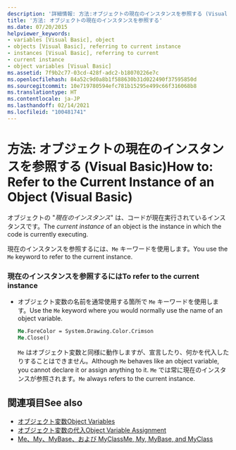 ```yaml
---
description: '詳細情報: 方法:オブジェクトの現在のインスタンスを参照する (Visual Basic)'
title: '方法: オブジェクトの現在のインスタンスを参照する'
ms.date: 07/20/2015
helpviewer_keywords:
- variables [Visual Basic], object
- objects [Visual Basic], referring to current instance
- instances [Visual Basic], referring to current
- current instance
- object variables [Visual Basic]
ms.assetid: 7f9b2c77-03cd-428f-adc2-b18070226e7c
ms.openlocfilehash: 84a52c9d0a8b1f588630b31d022490f37595850d
ms.sourcegitcommit: 10e719780594efc781b15295e499c66f316068b8
ms.translationtype: HT
ms.contentlocale: ja-JP
ms.lasthandoff: 02/14/2021
ms.locfileid: "100481741"
---
```

# <a name="how-to-refer-to-the-current-instance-of-an-object-visual-basic"></a><span data-ttu-id="d36dd-103">方法: オブジェクトの現在のインスタンスを参照する (Visual Basic)</span><span class="sxs-lookup"><span data-stu-id="d36dd-103">How to: Refer to the Current Instance of an Object (Visual Basic)</span></span>

<span data-ttu-id="d36dd-104">オブジェクトの "*現在のインスタンス*" は、コードが現在実行されているインスタンスです。</span><span class="sxs-lookup"><span data-stu-id="d36dd-104">The *current instance* of an object is the instance in which the code is currently executing.</span></span>  
  
 <span data-ttu-id="d36dd-105">現在のインスタンスを参照するには、`Me` キーワードを使用します。</span><span class="sxs-lookup"><span data-stu-id="d36dd-105">You use the `Me` keyword to refer to the current instance.</span></span>  
  
### <a name="to-refer-to-the-current-instance"></a><span data-ttu-id="d36dd-106">現在のインスタンスを参照するには</span><span class="sxs-lookup"><span data-stu-id="d36dd-106">To refer to the current instance</span></span>  
  
- <span data-ttu-id="d36dd-107">オブジェクト変数の名前を通常使用する箇所で `Me` キーワードを使用します。</span><span class="sxs-lookup"><span data-stu-id="d36dd-107">Use the `Me` keyword where you would normally use the name of an object variable.</span></span>  
  
    ```vb  
    Me.ForeColor = System.Drawing.Color.Crimson  
    Me.Close()  
    ```  
  
     <span data-ttu-id="d36dd-108">`Me` はオブジェクト変数と同様に動作しますが、宣言したり、何かを代入したりすることはできません。</span><span class="sxs-lookup"><span data-stu-id="d36dd-108">Although `Me` behaves like an object variable, you cannot declare it or assign anything to it.</span></span> <span data-ttu-id="d36dd-109">`Me` では常に現在のインスタンスが参照されます。</span><span class="sxs-lookup"><span data-stu-id="d36dd-109">`Me` always refers to the current instance.</span></span>  
  
## <a name="see-also"></a><span data-ttu-id="d36dd-110">関連項目</span><span class="sxs-lookup"><span data-stu-id="d36dd-110">See also</span></span>

- [<span data-ttu-id="d36dd-111">オブジェクト変数</span><span class="sxs-lookup"><span data-stu-id="d36dd-111">Object Variables</span></span>](object-variables.md)
- [<span data-ttu-id="d36dd-112">オブジェクト変数の代入</span><span class="sxs-lookup"><span data-stu-id="d36dd-112">Object Variable Assignment</span></span>](object-variable-assignment.md)
- [<span data-ttu-id="d36dd-113">Me、My、MyBase、および MyClass</span><span class="sxs-lookup"><span data-stu-id="d36dd-113">Me, My, MyBase, and MyClass</span></span>](../../program-structure/me-my-mybase-and-myclass.md)
